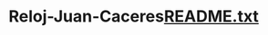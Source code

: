 # Reloj-Juan-Caceres[README.txt](https://github.com/JuanCaceres2/Reloj-Juan-Caceres/files/7146517/README.txt)

